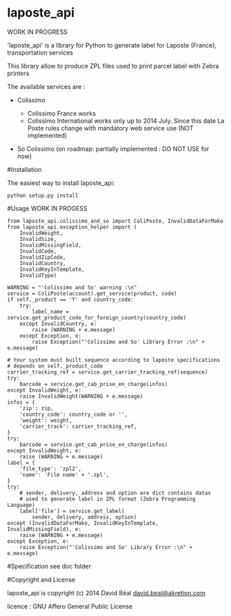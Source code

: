 laposte_api
===========

WORK IN PROGRESS

'laposte_api' is a library for Python to generate label for Laposte (France), transportation services

This library allow to produce ZPL files used to print parcel label with Zebra printers

The available services are :
- Colissimo

    * Colissimo France works
    * Colissimo International works only up to 2014 July. Since this date La Poste rules change with mandatory web service use (NOT implemented)
- So Colissimo (on roadmap: partially implemented : DO NOT USE for now)


#Installation

The easiest way to install laposte_api:

    python setup.py install

#Usage
    WORK IN PROGESS

    from laposte_api.colissimo_and_so import ColiPoste, InvalidDataForMako
    from laposte_api.exception_helper import (
        InvalidWeight,
        InvalidSize,
        InvalidMissingField,
        InvalidCode,
        InvalidZipCode,
        InvalidCountry,
        InvalidKeyInTemplate,
        InvalidType)

    WARNING = "'Colissimo and So' warning :\n"
    service = ColiPoste(account).get_service(product, code)
    if self._product == 'Y' and country_code:
        try:
            label_name = service.get_product_code_for_foreign_country(country_code)
        except InvalidCountry, e:
            raise (WARNING + e.message)
        except Exception, e:
            raise Exception("'Colissimo and So' Library Error :\n" + e.message)

    # Your system must built sequence according to laposte specifications
    # depends on self._product_code
    carrier_tracking_ref = service.get_carrier_tracking_ref(sequence)
    try:
        barcode = service.get_cab_prise_en_charge(infos)
    except InvalidWeight, e:
        raise InvalidWeight(WARNING + e.message)
    infos = {
        'zip': zip,
        'country_code': country_code or '',
        'weight': weight,
        'carrier_track': carrier_tracking_ref,
    }
    try:
        barcode = service.get_cab_prise_en_charge(infos)
    except InvalidWeight, e:
        raise (WARNING + e.message)
    label = {
        'file_type': 'zpl2',
        'name': 'File name' + '.zpl',
    }
    try:
        # sender, delivery, address and option are dict contains datas
        # used to generate label in ZPL format (Zebra Programming Language)
        label['file'] = service.get_label(
            sender, delivery, address, option)
    except (InvalidDataForMako, InvalidKeyInTemplate, InvalidMissingField), e:
        raise (WARNING + e.message)
    except Exception, e:
        raise Exception("'Colissimo and So' Library Error :\n" + e.message)


#Specification
see doc folder


#Copyright and License

laposte_api is copyright (c) 2014 David Béal <david.beal@akretion.com>

licence : GNU Affero General Public License
